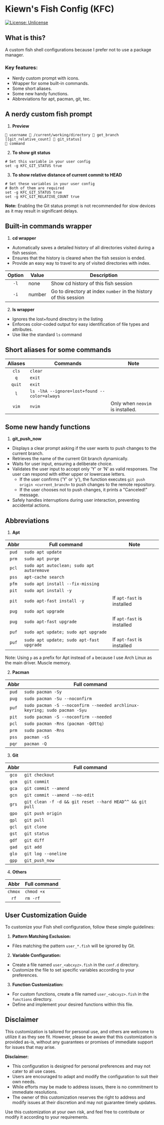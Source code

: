 # Kiewn's Fish Config (KFC)

[![License: Unlicense](https://img.shields.io/badge/license-Unlicense-green.svg)](http://unlicense.org/)

## What is this?
A custom fish shell configurations because I prefer not to use a package manager.

### Key features:
- Nerdy custom prompt with icons.
- Wrapper for some built-in commands.
- Some short aliases.
- Some new handy functions.
- Abbreviations for apt, pacman, git, tec.

## A nerdy custom fish prompt

1. **Preview**

```plaintext
 username 󰉋 /current/working/directory  get_branch [[git_relative_count]  git_status]
󰶻 command
```
2. **To show git status**
```fish
# Set this variable in your user config
set -g KFC_GIT_STATUS true
```
3. **To show relative distance of current commit to HEAD**
```fish
# Set these variables in your user config
# Both of them are required
set -g KFC_GIT_STATUS true
set -g KFC_GIT_RELATIVE_COUNT true
```
**Note:** Enabling the Git status prompt is not recommended for slow devices as it may result in significant delays.

## Built-in commands wrapper

1. **cd wrapper**

- Automatically saves a detailed history of all directories visited during a fish session.
- Ensures that the history is cleared when the fish session is ended.
- Provide an easy way to travel to any of visited directories with index.
  
| Option | Value     | Description               |
| :--------: | ------- | ------------------------- |
| `-l` | none | Show cd history of this fish session |
| `-i` | number |  Go to directory at index `number` in  the history of this session |

2. **ls wrapper**

- Ignores the lost+found directory in the listing
- Enforces color-coded output for easy identification of file types and attributes.
- Use like the standard `ls` command

## Short aliases for some commands

| Aliases | Commands     | Note               |
| :-----: | ----------- | ------------------ |
|  `cls`  | `clear` | |
|   `q`  | `exit` | |
| `quit`  | `exit` | |
|   `l`   | `ls -lhA --ignore=lost+found --color=always` | |
|  `vim` | `nvim` | Only when `neovim` is installed. |

## Some new handy functions

1. **git_push_now**

- Displays a clear prompt asking if the user wants to push changes to the current branch.
- Retrieves the name of the current Git branch dynamically.
- Waits for user input, ensuring a deliberate choice.
- Validates the user input to accept only 'Y' or 'N' as valid responses. The user can respond with either upper or lowercase letters.
   - If the user confirms ('Y' or 'y'), the function executes `git push origin <current_branch>` to push changes to the remote repository.
   - If the user chooses not to push changes, it prints a "Canceled!" message.
- Safely handles interruptions during user interaction, preventing accidental actions.

## Abbreviations

1. **Apt**

| Abbr | Full command | Note                |
| :--------: | ------- | ------------------------- |
| `pud` | `sudo apt update` | |
| `prm` | `sudo apt purge` | |
| `pcl` | `sudo apt autoclean; sudo apt autoremove` | |
| `pss` | `apt-cache search` | |
| `pfm` | `sudo apt install --fix-missing` | |
| `pit` | `sudo apt install -y` | |
| `pit` | `sudo apt-fast install -y` | If `apt-fast` is installed |
| `pug` | `sudo apt upgrade` | |
| `pug` | `sudo apt-fast upgrade` | If `apt-fast` is installed |
| `puf` | `sudo apt update; sudo apt upgrade` | |
| `puf` | `sudo apt update; sudo apt-fast upgrade` | If `apt-fast` is installed |

Note: Using `p` as a prefix for Apt instead of `a` because I use Arch Linux as the main driver. Muscle memory.

2. **Pacman**

| Abbr | Full command |
| :-------: | ------- |
| `pud` | `sudo pacman -Sy` |
| `pug` | `sudo pacman -Su --noconfirm` |
| `puf` | `sudo pacman -S --noconfirm --needed archlinux-keyring; sudo pacman -Syu` |
| `pit` | `sudo pacman -S --noconfirm --needed` |
| `pcl` | `sudo pacman -Rns (pacman -Qdttq)` |
| `prm` | `sudo pacman -Rns` |
| `pss` | `pacman -sS` |
| `pqr` | `pacman -Q` |

3. **Git**

| Abbr | Full command |
| :--------: | ------- |
|`gco`|`git checkout`|
|`gcm`|`git commit`|
|`gca`|`git commit --amend`|
|`gcn`|`git commit --amend --no-edit`|
|`grs`|`git clean -f -d && git reset --hard HEAD^^ && git pull`|
|`gpo`|`git push origin`|
|`gpl`|`git pull`|
|`gcl`|`git clone`|
|`gst`|`git status`|
|`gdf`|`git diff`|
|`gad`|`git add`|
|`glo`|`git log --oneline`|
|`gpp`|`git_push_now`|

4. **Others**

| Abbr | Full command |
| :--------: | ------- |
|`chmox`|`chmod +x`|
|`rf`|`rm -rf`|

## User Customization Guide

To customize your Fish shell configuration, follow these simple guidelines:

1. **Pattern Matching Exclusion:**
  - Files matching the pattern `user_*.fish` will be ignored by Git.
2. **Variable Configuration:**
  - Create a file named `user_<abcxyz>.fish` in the `conf.d` directory.
  - Customize the file to set specific variables according to your preferences.
3. **Function Customization:**
  - For custom functions, create a file named `user_<abcxyz>.fish` in the `functions` directory.
  - Define and implement your desired functions within this file.

## Disclaimer

This customization is tailored for personal use, and others are welcome to utilize it as they see fit. However, please be aware that this customization is provided as-is, without any guarantees or promises of immediate support for issues that may arise.

**Disclaimer:**
- This configuration is designed for personal preferences and may not cater to all use cases.
- Users are encouraged to adapt and modify the configuration to suit their own needs.
- While efforts may be made to address issues, there is no commitment to immediate resolutions.
- The owner of this customization reserves the right to address and modify issues at their discretion and may not guarantee timely updates.

Use this customization at your own risk, and feel free to contribute or modify it according to your requirements.
